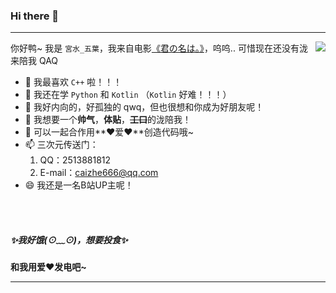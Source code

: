 ### Hi there 👋

---

<img align="right" src="https://avatars.githubusercontent.com/u/47047883"/>

你好鸭~ 我是 `宮水_五葉`，我来自电影[《君の名は。》](https://ja.wikipedia.org/wiki/%E5%90%9B%E3%81%AE%E5%90%8D%E3%81%AF%E3%80%82)，呜呜.. 可惜现在还没有泷来陪我 QAQ

- 🔭 我最喜欢 `C++` 啦！！！
- 🌱 我还在学 `Python` 和 `Kotlin` （`Kotlin` 好难！！！）
- 👯 我好内向的，好孤独的 qwq，但也很想和你成为好朋友呢！
- 🤔 我想要一个**帅气**，**体贴**，~~**工口**~~的泷陪我！
- 💬 可以一起合作用**❤爱❤**创造代码哦~
- 📫 三次元传送门：
  1. QQ：2513881812
  2. E-mail：caizhe666@qq.com
- 😄 我还是一名B站UP主呢！

<br><br>

##### ✨我好饿(⊙﹏⊙)，想要投食✨

**和我用爱❤发电吧~**

---

<!--
**caizhe666/caizhe666** is a ✨ _special_ ✨ repository because its `README.md` (this file) appears on your GitHub profile.

Here are some ideas to get you started:

- 🔭 I’m currently working on ...
- 🌱 I’m currently learning ...
- 👯 I’m looking to collaborate on ...
- 🤔 I’m looking for help with ...
- 💬 Ask me about ...
- 📫 How to reach me: ...
- 😄 Pronouns: ...
- ⚡ Fun fact: ...
-->
